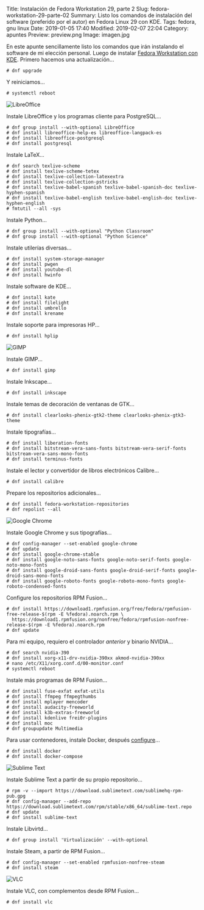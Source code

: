 Title: Instalación de Fedora Workstation 29, parte 2
Slug: fedora-workstation-29-parte-02
Summary: Listo los comandos de instalación del software (preferido por el autor) en Fedora Linux 29 con KDE.
Tags: fedora, gnu linux
Date: 2019-01-05 17:40
Modified: 2019-02-07 22:04
Category: apuntes
Preview: preview.png
Image: imagen.jpg


En este apunte sencillamente listo los comandos que irán instalando el software de mi elección personal. Luego de instalar [Fedora Workstation con KDE]({filename}/apuntes/fedora-workstation-29-parte-01/fedora-workstation-29-parte-01.md). Primero hacemos una actualización...

    # dnf upgrade

Y reiniciamos...

    # systemctl reboot

<img class="img-fluid" src="libreoffice.jpg" alt="LibreOffice">

Instale LibreOffice y los programas cliente para PostgreSQL...

    # dnf group install --with-optional LibreOffice
    # dnf install libreoffice-help-es libreoffice-langpack-es
    # dnf install libreoffice-postgresql
    # dnf install postgresql

Instale LaTeX...

    # dnf search texlive-scheme
    # dnf install texlive-scheme-tetex
    # dnf install texlive-collection-latexextra
    # dnf install texlive-collection-pstricks
    # dnf install texlive-babel-spanish texlive-babel-spanish-doc texlive-hyphen-spanish
    # dnf install texlive-babel-english texlive-babel-english-doc texlive-hyphen-english
    # fmtutil --all -sys

Instale Python...

    # dnf group install --with-optional "Python Classroom"
    # dnf group install --with-optional "Python Science"

Instale utilerías diversas...

    # dnf install system-storage-manager
    # dnf install pwgen
    # dnf install youtube-dl
    # dnf install hwinfo

Instale software de KDE...

    # dnf install kate
    # dnf install filelight
    # dnf install umbrello
    # dnf install krename

Instale soporte para impresoras HP...

    # dnf install hplip

<img class="img-fluid" src="gimp.jpg" alt="GIMP">

Instale GIMP...

    # dnf install gimp

Instale Inkscape...

    # dnf install inkscape

Instale temas de decoración de ventanas de GTK...

    # dnf install clearlooks-phenix-gtk2-theme clearlooks-phenix-gtk3-theme

Instale tipografías...

    # dnf install liberation-fonts
    # dnf install bitstream-vera-sans-fonts bitstream-vera-serif-fonts bitstream-vera-sans-mono-fonts
    # dnf install terminus-fonts

Instale el lector y convertidor de libros electrónicos Calibre...

    # dnf install calibre

Prepare los repositorios adicionales...

    # dnf install fedora-workstation-repositories
    # dnf repolist --all

<img class="img-fluid" src="google-chrome.jpg" alt="Google Chrome">

Instale Google Chrome y sus tipografías...

    # dnf config-manager --set-enabled google-chrome
    # dnf update
    # dnf install google-chrome-stable
    # dnf install google-noto-sans-fonts google-noto-serif-fonts google-noto-mono-fonts
    # dnf install google-droid-sans-fonts google-droid-serif-fonts google-droid-sans-mono-fonts
    # dnf install google-roboto-fonts google-roboto-mono-fonts google-roboto-condensed-fonts

Configure los repositorios RPM Fusion...

    # dnf install https://download1.rpmfusion.org/free/fedora/rpmfusion-free-release-$(rpm -E %fedora).noarch.rpm \
      https://download1.rpmfusion.org/nonfree/fedora/rpmfusion-nonfree-release-$(rpm -E %fedora).noarch.rpm
    # dnf update

Para mi equipo, requiero el controlador _anterior_ y binario NVIDIA...

    # dnf search nvidia-390
    # dnf install xorg-x11-drv-nvidia-390xx akmod-nvidia-390xx
    # nano /etc/X11/xorg.conf.d/00-monitor.conf
    # systemctl reboot

Instale más programas de RPM Fusion...

    # dnf install fuse-exfat exfat-utils
    # dnf install ffmpeg ffmpegthumbs
    # dnf install mplayer mencoder
    # dnf install audacity-freeworld
    # dnf install k3b-extras-freeworld
    # dnf install kdenlive frei0r-plugins
    # dnf install moc
    # dnf groupupdate Multimedia

Para usar contenedores, instale Docker, después [configure]({filename}/apuntes/fedora-docker-configuracion/fedora-docker-configuracion.md)...

    # dnf install docker
    # dnf install docker-compose

<img class="img-fluid" src="sublime-text.jpg" alt="Sublime Text">

Instale Sublime Text a partir de su propio repositorio...

    # rpm -v --import https://download.sublimetext.com/sublimehq-rpm-pub.gpg
    # dnf config-manager --add-repo https://download.sublimetext.com/rpm/stable/x86_64/sublime-text.repo
    # dnf update
    # dnf install sublime-text

Instale Libvirtd...

    # dnf group install 'Virtualización' --with-optional

Instale Steam, a partir de RPM Fusion...

    # dnf config-manager --set-enabled rpmfusion-nonfree-steam
    # dnf install steam

<img class="img-fluid" src="vlc.jpg" alt="VLC">

Instale VLC, con complementos desde RPM Fusion...

    # dnf install vlc
